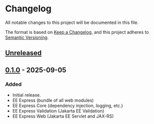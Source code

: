 # Changelog

All notable changes to this project will be documented in this file.

The format is based on [Keep a Changelog](https://keepachangelog.com/en/1.1.0/),
and this project adheres to [Semantic Versioning](https://semver.org/spec/v2.0.0.html).

## [Unreleased]

## [0.1.0] - 2025-09-05

### Added

- Initial release.
- EE Express (bundle of all web modules)
- EE Express Core (dependency injection, logging, etc.)
- EE Express Validation (Jakarta EE Validation)
- EE Express Web (Jakarta EE Servlet and JAX-RS)

[unreleased]: https://github.com/Simix2017/simon-kerstan-ee-express/compare/v0.1.0...HEAD

[0.1.0]: https://github.com/Simix2017/simon-kerstan-ee-express/compare/v0.1.0...v0.1.0
